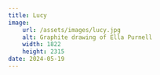 ```yaml
---
title: Lucy
image:
    url: /assets/images/lucy.jpg
    alt: Graphite drawing of Ella Purnell
    width: 1822
    height: 2315
date: 2024-05-19
---
```

